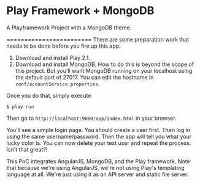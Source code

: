 Play Framework + MongoDB
========================

A Playframework Project with a MongoDB theme.

========================
There are some preparation work that needs to be done before you fire up this app.

1. Download and install Play 2.1.
2. Download and install MongoDB. How to do this is beyond the scope of this project. 
But you'll want MongoDB running on your localhost using the default port of 27017. You can edit the hostname in 
`conf/accountService.properties`.

Once you do that, simply execute

``$ play run``

Then go to `http://localhost:9000/app/index.html` in your browser. 

You'll see a simple login page. You should create a user first. Then log in using the same username/password. 
Then the app will tell you what your lucky color is. You can now delete your test user and repeat the process.
Isn't that great?!

This PoC integrates AngularJS, MongoDB, and the Play framework. Note that because we're using AngularJS, we're not
using Play's templating language at all. We're just using it as an API server and static file server.
